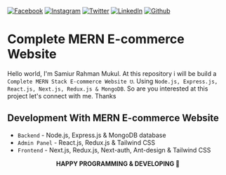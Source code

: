 <!-- social media connecting shield -->

[![Facebook][facebook-shield]][facebook-url]
[![Instagram][instagram-shield]][instagram-url]
[![Twitter][twitter-shield]][twitter-url]
[![LinkedIn][linkedin-shield]][linkedin-url]
[![Github][github-shield]][github-url]

# Complete MERN E-commerce Website

Hello world, I'm Samiur Rahman Mukul. At this repository i will be build a `Complete MERN Stack E-commerce Website ☋`. Using `Node.js, Express.js, React.js, Next.js, Redux.js & MongoDB`. So are you interested at this project let's connect with me. Thanks

<!-- contents of api -->

## Development With MERN E-commerce Website

- `Backend` - Node.js, Express.js & MongoDB database
- `Admin Panel` - React.js, Redux.js & Tailwind CSS
- `Frontend` - Next.js, Redux.js, Next-auth, Ant-design & Tailwind CSS

<!-- my social media links -->

[facebook-url]: https://www.faceook.com/SamiurRahmanMukul
[instagram-url]: https://www.instagram.com/samiur_rahman_mukul
[twitter-url]: https://www.twitter.com/SamiurRahMukul
[linkedin-url]: https://www.linkedin.com/in/SamiurRahmanMukul
[github-url]: https://www.github.com/SamiurRahmanMukul

<!-- shield icon links -->

[facebook-shield]: https://img.shields.io/badge/-Facebook-black.svg?style=flat-square&logo=facebook&color=555&logoColor=white
[instagram-shield]: https://img.shields.io/badge/-Instagram-black.svg?style=flat-square&logo=instagram&color=555&logoColor=white
[twitter-shield]: https://img.shields.io/badge/-Twitter-black.svg?style=flat-square&logo=twitter&color=555&logoColor=white
[linkedin-shield]: https://img.shields.io/badge/-LinkedIn-black.svg?style=flat-square&logo=linkedin&colorB=555
[github-shield]: https://img.shields.io/badge/-Github-black.svg?style=flat-square&logo=github&color=555&logoColor=white

<p style="text-align: center; font-weight: bold;">HAPPY PROGRAMMING & DEVELOPING 🤣</p>
